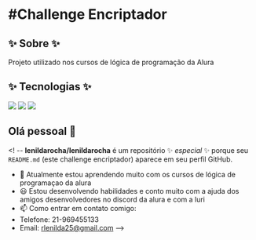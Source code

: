 <h1>#Challenge Encriptador</h1>

<h2> ✨ Sobre ✨</h2>

<p>Projeto utilizado nos cursos de lógica de programação da Alura</p>

## ✨ Tecnologias ✨
<div>
  <img src="https://img.shields.io/badge/HTML-239120?style=for-the-badge&logo=html5&logoColor=white">
  <img src="https://img.shields.io/badge/CSS-239120?&style=for-the-badge&logo=css3&logoColor=white">
  <img src="https://img.shields.io/badge/JavaScript-F7DF1E?style=for-the-badge&logo=javascript&logoColor=black">
</div>


## Olá pessoal 👋

<! --
**lenildarocha/lenildarocha** é um repositório ✨ _especial_ ✨ porque seu `README.md` (este challenge encriptador) aparece em seu perfil GitHub.

- 🌱 Atualmente estou aprendendo muito com os cursos de lógica de programaçao da alura
- 😃 Estou desenvolvendo habilidades e conto muito com a ajuda dos amigos desenvolvedores no discord da alura e com a luri
- 📫 Como entrar em contato comigo:
- Telefone: 21-969455133
- Email: rlenilda25@gmail.com
-->
